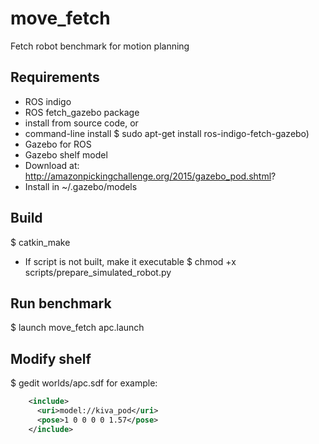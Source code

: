 # move_fetch
Fetch robot benchmark for motion planning

## Requirements
* ROS indigo
* ROS fetch_gazebo package
 * install from source code, or
 * command-line install $ sudo apt-get install ros-indigo-fetch-gazebo)
* Gazebo for ROS
* Gazebo shelf model
 * Download at: http://amazonpickingchallenge.org/2015/gazebo_pod.shtml?
 * Install in ~/.gazebo/models

## Build
$ catkin_make
* If script is not built, make it executable
  $ chmod +x scripts/prepare_simulated_robot.py

## Run benchmark
$ launch move_fetch apc.launch

## Modify shelf 
$ gedit worlds/apc.sdf
for example:
```xml
    <include>
      <uri>model://kiva_pod</uri>
      <pose>1 0 0 0 0 1.57</pose>
    </include>
```
